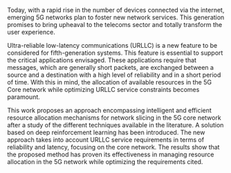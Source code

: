 

Today, with a rapid rise in the number of devices connected via the internet, emerging 5G networks plan to foster new network services. This generation promises to bring
upheaval to the telecoms sector and totally transform the user experience.


Ultra-reliable low-latency communications (URLLC) is a new feature to be considered
for fifth-generation systems. This feature is essential to support the critical applications
envisaged. These applications require that messages, which are generally short packets,
are exchanged between a source and a destination with a high level of reliability and in
a short period of time. With this in mind, the allocation of available resources in the 5G
Core network while optimizing URLLC service constraints becomes paramount.

This work proposes an approach encompassing intelligent and efficient resource allocation mechanisms for network slicing in the 5G core network after a study of the different techniques available in the literature. A solution based on deep reinforcement learning has
been introduced. The new approach takes into account URLLC service requirements in
terms of reliability and latency, focusing on the core network. The results show that the
proposed method has proven its effectiveness in managing resource allocation in the 5G
network while optimizing the requirements cited.